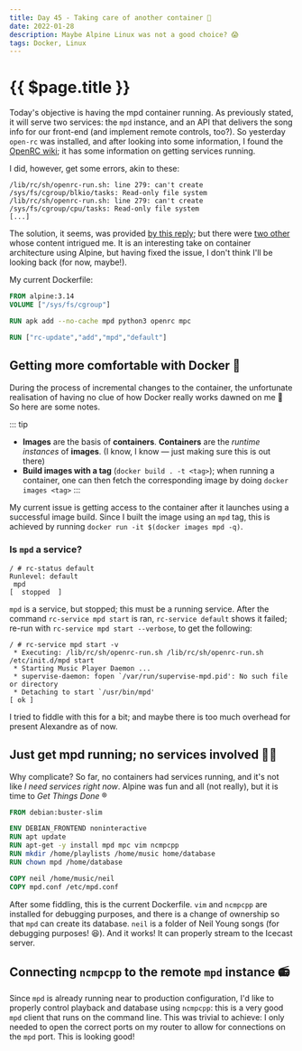 ```yaml
---
title: Day 45 - Taking care of another container 🎁
date: 2022-01-28
description: Maybe Alpine Linux was not a good choice? 😱
tags: Docker, Linux
---
```


# {{ $page.title }}

Today's objective is having the mpd container running. As previously stated, it will serve two services: the `mpd` instance, and an API that delivers the song info for our front-end (and implement remote controls, too?). So yesterday `open-rc` was installed, and after looking into some information, I found the [OpenRC wiki](https://wiki.alpinelinux.org/wiki/OpenRC); it has some information on getting services running.

I did, however, get some errors, akin to these:

```
/lib/rc/sh/openrc-run.sh: line 279: can't create /sys/fs/cgroup/blkio/tasks: Read-only file system
/lib/rc/sh/openrc-run.sh: line 279: can't create /sys/fs/cgroup/cpu/tasks: Read-only file system
[...]
```

The solution, it seems, was provided [by this reply](https://github.com/gliderlabs/docker-alpine/issues/437#issuecomment-494200575); but there were [two other](https://github.com/gliderlabs/docker-alpine/issues/437#issuecomment-751319576) whose content intrigued me. It is an interesting take on container architecture using Alpine, but having fixed the issue, I don't think I'll be looking back (for now, maybe!).

My current Dockerfile:

```dockerfile
FROM alpine:3.14
VOLUME ["/sys/fs/cgroup"]

RUN apk add --no-cache mpd python3 openrc mpc

RUN ["rc-update","add","mpd","default"] 
```

## Getting more comfortable with Docker 🐳

During the process of incremental changes to the container, the unfortunate realisation of having no clue of how Docker really works dawned on me 🌻 So here are some notes.

::: tip 
- **Images** are the basis of **containers**. **Containers** are the *runtime instances* of **images**. (I know, I know — just making sure this is out there) 
- **Build images with a tag** (`docker build . -t <tag>`); when running a container, one can then fetch the corresponding image by doing `docker images <tag>`
:::

My current issue is getting access to the container after it launches using a successful image build. Since I built the image using an `mpd` tag, this is achieved by running `docker run -it $(docker images mpd -q)`.

### Is `mpd` a service?

```
/ # rc-status default
Runlevel: default
 mpd                                                                                             [  stopped  ]
```

`mpd` is a service, but stopped; this must be a running service. After the command `rc-service mpd start` is ran, `rc-service default` shows it failed; re-run with `rc-service mpd start --verbose`, to get the following:

```
/ # rc-service mpd start -v
 * Executing: /lib/rc/sh/openrc-run.sh /lib/rc/sh/openrc-run.sh /etc/init.d/mpd start
 * Starting Music Player Daemon ...
 * supervise-daemon: fopen `/var/run/supervise-mpd.pid': No such file or directory
 * Detaching to start `/usr/bin/mpd'                                                                    [ ok ]
 ```

 I tried to fiddle with this for a bit; and maybe there is too much overhead for present Alexandre as of now.

## Just get mpd running; no services involved 🤷‍♂️

Why complicate? So far, no containers had services running, and it's not like *I need services right now*. Alpine was fun and all (not really), but it is time to *Get Things Done* ®

```Dockerfile
FROM debian:buster-slim

ENV DEBIAN_FRONTEND noninteractive
RUN apt update
RUN apt-get -y install mpd mpc vim ncmpcpp
RUN mkdir /home/playlists /home/music home/database
RUN chown mpd /home/database

COPY neil /home/music/neil
COPY mpd.conf /etc/mpd.conf
```

After some fiddling, this is the current Dockerfile. `vim` and `ncmpcpp` are installed for debugging purposes, and there is a change of ownership so that `mpd` can create its database. `neil` is a folder of Neil Young songs (for debugging purposes! 😆). And it works! It can properly stream to the Icecast server. 

## Connecting `ncmpcpp` to the remote `mpd` instance 📻

Since `mpd` is already running near to production configuration, I'd like to properly control playback and database using `ncmpcpp`: this is a very good `mpd` client that runs on the command line. This was trivial to achieve: I only needed to open the correct ports on my router to allow for connections on the `mpd` port. This is looking good!

<FetchComments :title=$frontmatter.title />
<PostComments :title=$frontmatter.title />

